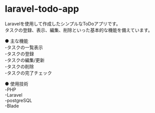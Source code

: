 # laravel-todo-app

Laravelを使用して作成したシンプルなToDoアプリです。  
タスクの登録、表示、編集、削除といった基本的な機能を備えています。  

● 主な機能  
-タスクの一覧表示  
-タスクの登録  
-タスクの編集/更新  
-タスクの削除  
-タスクの完了チェック  
  
● 使用技術  
-PHP  
-Laravel  
-postgreSQL  
-Blade  
